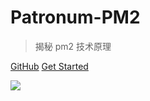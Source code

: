 <!-- ![logo](_media/icon.svg) -->
# Patronum-PM2

> 揭秘 pm2 技术原理

[GitHub](https://github.com/hkc452/patronum-pm2/)
[Get Started](#Patronum-PM2)

![](https://hkc.gitee.io/pics/antihulk.png)